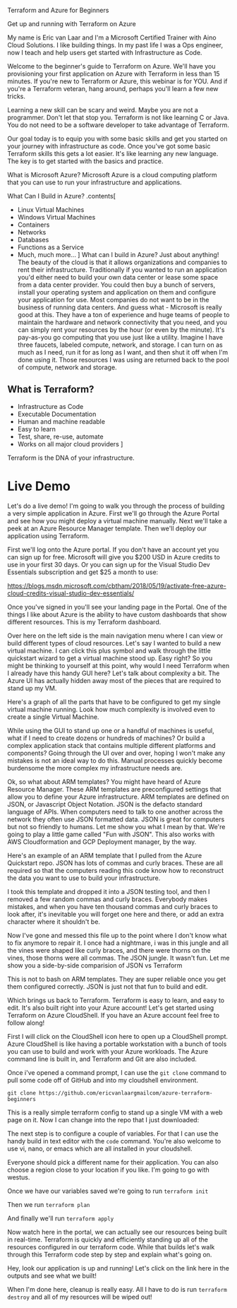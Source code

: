 Terraform and Azure for Beginners

Get up and running with Terraform on Azure

My name is Eric van Laar and I'm a Microsoft Certified Trainer with Aino Cloud Solutions. I like building things. In my past life I was a Ops engineer, now I teach and help users get started with Infrastructure as Code.

Welcome to the beginner's guide to Terraform on Azure. We'll have you provisioning your first application on Azure with Terraform in less than 15 minutes. If you're new to Terraform or Azure, this webinar is for YOU. And if you're a Terraform veteran, hang around, perhaps you'll learn a few new tricks.

Learning a new skill can be scary and weird. Maybe you are not a programmer. Don't let that stop you. Terraform is not like learning C or Java. You do not need to be a software developer to take advantage of Terraform.

Our goal today is to equip you with some basic skills and get you started on your journey with infrastructure as code. Once you've got some basic Terraform skills this gets a lot easier. It's like learning any new language. The key is to get started with the basics and practice.

What is Microsoft Azure?
Microsoft Azure is a cloud computing platform that you can use to run your infrastructure and applications. 

What Can I Build in Azure?
.contents[
* Linux Virtual Machines
* Windows Virtual Machines
* Containers
* Networks
* Databases
* Functions as a Service
* Much, much more...
]
What can I build in Azure? Just about anything! The beauty of the cloud is that it allows organizations and companies to rent their infrastructure. Traditionally if you wanted to run an application you'd either need to build your own data center or lease some space from a data center provider. You could then buy a bunch of servers, install your operating system and application on them and configure your application for use. Most companies do not want to be in the business of running data centers.  And guess what - Microsoft is really good at this. They have a ton of experience and huge teams of people to maintain the hardware and network connectivity that you need, and you can simply rent your resources by the hour (or even by the minute).  It's pay-as-you go computing that you use just like a utility. Imagine I have three faucets, labeled compute, network, and storage. I can turn on as much as I need, run it for as long as I want, and then shut it off when I'm done using it. Those resources I was using are returned back to the pool of compute, network and storage.

What is Terraform?
-------------------------
* Infrastructure as Code
* Executable Documentation
* Human and machine readable
* Easy to learn
* Test, share, re-use, automate
* Works on all major cloud providers
]

Terraform is the DNA of your infrastructure.

Live Demo
=========================
Let's do a live demo! I'm going to walk you through the process of building a very simple application in Azure. First we'll go through the Azure Portal and see how you might deploy a virtual machine manually. Next we'll take a peek at an Azure Resource Manager template. Then we'll deploy our application using Terraform.

First we'll log onto the Azure portal. If you don't have an account yet you can sign up for free. Microsoft will give you $200 USD in Azure credits to use in your first 30 days. Or you can sign up for the Visual Studio Dev Essentials subscription and get $25 a month to use:

https://blogs.msdn.microsoft.com/cbtham/2018/05/19/activate-free-azure-cloud-credits-visual-studio-dev-essentials/

Once you've signed in you'll see your landing page in the Portal. One of the things I like about Azure is the ability to have custom dashboards that show different resources. This is my Terraform dashboard. 

Over here on the left side is the main navigation menu where I can view or build different types of cloud resources. Let's say I wanted to build a new virtual machine. I can click this plus symbol and walk through the little quickstart wizard to get a virtual machine stood up. Easy right? So you might be thinking to yourself at this point, why would I need Terraform when I already have this handy GUI here? Let's talk about complexity a bit. The Azure UI has actually hidden away most of the pieces that are required to stand up my VM. 

Here's a graph of all the parts that have to be configured to get my single virtual machine running. Look how much complexity is involved even to create a single Virtual Machine.

While using the GUI to stand up one or a handful of machines is useful, what if I need to create dozens or hundreds of machines?  Or build a complex application stack that contains multiple different platforms and components?  Going through the UI over and over, hoping I won't make any mistakes is not an ideal way to do this.  Manual processes quickly become burdensome the more complex my infrastructure needs are.

Ok, so what about ARM templates?  You might have heard of Azure Resource Manager.  These ARM templates are preconfigured settings that allow you to define your Azure infrastructure. ARM templates are defined on JSON, or Javascript Object Notation.  JSON is the defacto standard language of APIs. When computers need to talk to one another across the network they often use JSON formatted data. JSON is great for computers but not so friendly to humans. Let me show you what I mean by that. We're going to play a little game called "Fun with JSON". This also works with AWS Cloudformation and GCP Deployment manager, by the way.

Here's an example of an ARM template that I pulled from the Azure Quickstart repo. JSON has lots of commas and curly braces. These are all required so that the computers reading this code know how to reconstruct the data you want to use to build your infrastructure. 

I took this template and dropped it into a JSON testing tool, and then I removed a few random commas and curly braces. Everybody makes mistakes, and when you have ten thousand commas and curly braces to look after, it's inevitable you will forget one here and there, or add an extra character where it shouldn't be.

Now I've gone and messed this file up to the point where I don't know what to fix anymore to repair it.  I once had a nightmare, i was in this jungle and all the vines were shaped like curly braces, and there were thorns on the vines, those thorns were all commas.  The JSON jungle.  It wasn't fun.  Let me show you a side-by-side comparision of JSON vs Terraform

This is not to bash on ARM templates. They are super reliable once you get them configured correctly. JSON is just not that fun to build and edit.

Which brings us back to Terraform. Terraform is easy to learn, and easy to edit. It's also built right into your Azure account! Let's get started using Terraform on Azure CloudShell. If you have an Azure account feel free to follow along!

First I will click on the CloudShell icon here to open up a CloudShell prompt. Azure CloudShell is like having a portable workstation with a bunch of tools you can use to build and work with your Azure workloads. The Azure command line is built in, and Terraform and Git are also included. 

Once i've opened a command prompt, I can use the `git clone` command to pull some code off of GitHub and into my cloudshell environment.

`git clone https://github.com/ericvanlaargmailcom/azure-terraform-beginners`

This is a really simple terraform config to stand up a single VM with a web page on it. Now I can change into the repo that I just downloaded:

The next step is to configure a couple of variables.  For that I can use the handy build in text editor with the `code` command. You're also welcome to use vi, nano, or emacs which are all installed in your cloudshell.

Everyone should pick a different name for their application.  You can also choose a region close to your location if you like.  I'm going to go with westus.  

Once we have our variables saved we're going to run `terraform init`

Then we run `terraform plan`

And finally we'll run `terraform apply`

Now watch here in the portal, we can actually see our resources being built in real-time.  Terraform is quickly and efficiently standing up all of the resources configured in our terraform code.  While that builds let's walk through this Terraform code step by step and explain what's going on.

Hey, look our application is up and running!  Let's click on the link here in the outputs and see what we built!

When I'm done here, cleanup is really easy.  All I have to do is run `terraform destroy` and all of my resources will be wiped out!

